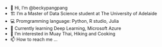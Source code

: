 - 👋 Hi, I’m @beckypangpang
- 🏗️ I’m a Master of Data Science student at The University of Adelaide
- 💻 Promgramming language: Python, R studio, Julia
- 🌱 Currently learning Deep Learning, Microsoft Azure
- 👀 I’m interested in Muay Thai, Hiking and Cooking
- 📫 How to reach me ...

<!---
beckypangpang/beckypangpang is a ✨ special ✨ repository because its `README.md` (this file) appears on your GitHub profile.
You can click the Preview link to take a look at your changes.
--->
